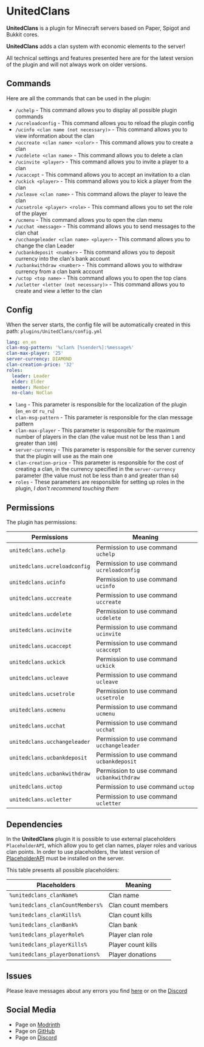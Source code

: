 # UnitedClans
**UnitedClans** is a plugin for Minecraft servers based on Paper, Spigot and Bukkit cores.

**UnitedClans** adds a clan system with economic elements to the server!

All technical settings and features presented here are for the latest version of the plugin and will not always work on older versions.

## Commands
Here are all the commands that can be used in the plugin:
* `/uchelp` - This command allows you to display all possible plugin commands
* `/ucreloadconfig` - This command allows you to reload the plugin config
* `/ucinfo <clan name (not necessary)>` - This command allows you to view information about the clan
* `/uccreate <clan name> <color>` - This command allows you to create a clan
* `/ucdelete <clan name>` - This command allows you to delete a clan
* `/ucinvite <player>` - This command allows you to invite a player to a clan
* `/ucaccept` - This command allows you to accept an invitation to a clan
* `/uckick <player>` - This command allows you to kick a player from the clan
* `/ucleave <clan name>` - This command allows the player to leave the clan
* `/ucsetrole <player> <role>` - This command allows you to set the role of the player
* `/ucmenu` - This command allows you to open the clan menu
* `/ucchat <message>` - This command allows you to send messages to the clan chat
* `/ucchangeleader <clan name> <player>` - This command allows you to change the clan Leader
* `/ucbankdeposit <number>` - This command allows you to deposit currency into the clan's bank account
* `/ucbankwithdraw <number>` - This command allows you to withdraw currency from a clan bank account
* `/uctop <top name>` - This command allows you to open the top clans
* `/ucletter <letter (not necessary)>` - This command allows you to create and view a letter to the clan

## Config
When the server starts, the config file will be automatically created in this path: `plugins/UnitedClans/config.yml`

```yml
lang: en_en
clan-msg-pattern: '%clan% [%sender%]:%message%'
clan-max-player: '25'
server-currency: DIAMOND
clan-creation-price: '32'
roles:
  leader: Leader
  elder: Elder
  member: Member
  no-clan: NoClan
```

* `lang` - This parameter is responsible for the localization of the plugin (`en_en` or `ru_ru`)
* `clan-msg-pattern` - This parameter is responsible for the clan message pattern
* `clan-max-player` - This parameter is responsible for the maximum number of players in the clan (the value must not be less than `1` and greater than `100`)
* `server-currency` - This parameter is responsible for the server currency that the plugin will use as the main one
* `clan-creation-price` - This parameter is responsible for the cost of creating a clan, in the currency specified in the `server-currency` parameter (the value must not be less than `0` and greater than `64`)
* `roles` - These parameters are responsible for setting up roles in the plugin, *I don't recommend touching them*

## Permissions
The plugin has permissions:

| **Permissions**                  | **Meaning**                                |
|----------------------------------|--------------------------------------------|
| `unitedclans.uchelp`             | Permission to use command `uchelp`         |
| `unitedclans.ucreloadconfig`     | Permission to use command `ucreloadconfig` |
| `unitedclans.ucinfo`             | Permission to use command `ucinfo`         |
| `unitedclans.uccreate`           | Permission to use command `uccreate`       |
| `unitedclans.ucdelete`           | Permission to use command `ucdelete`       |
| `unitedclans.ucinvite`           | Permission to use command `ucinvite`       |
| `unitedclans.ucaccept`           | Permission to use command `ucaccept`       |
| `unitedclans.uckick`             | Permission to use command `uckick`         |
| `unitedclans.ucleave`            | Permission to use command `ucleave`        |
| `unitedclans.ucsetrole`          | Permission to use command `ucsetrole`      |
| `unitedclans.ucmenu`             | Permission to use command `ucmenu`         |
| `unitedclans.ucchat`             | Permission to use command `ucchat`         |
| `unitedclans.ucchangeleader`     | Permission to use command `ucchangeleader` |
| `unitedclans.ucbankdeposit`      | Permission to use command `ucbankdeposit`  |
| `unitedclans.ucbankwithdraw`     | Permission to use command `ucbankwithdraw` |
| `unitedclans.uctop`              | Permission to use command `uctop`          |
| `unitedclans.ucletter`           | Permission to use command `ucletter`       |

## Dependencies
In the **UnitedClans** plugin it is possible to use external placeholders `PlaceholderAPI`, which allow you to get clan names, player roles and various clan points.
In order to use placeholders, the latest version of [PlaceholderAPI](https://www.spigotmc.org/resources/placeholderapi.6245/) must be installed on the server.

This table presents all possible placeholders:

|         **Placeholders**         |     **Meaning**     |
|----------------------------------|---------------------|
| `%unitedclans_clanName%`         | Clan name           |
| `%unitedclans_clanCountMembers%` | Clan count members  |
| `%unitedclans_clanKills%`        | Clan count kills    |
| `%unitedclans_clanBank%`         | Clan bank           |
| `%unitedclans_playerRole%`       | Player clan role    |
| `%unitedclans_playerKills%`      | Player count kills  |
| `%unitedclans_playerDonations%`  | Player donations    |

## Issues
Please leave messages about any errors you find [here](https://github.com/MusiJVR/UnitedClans/issues) or on the [Discord](https://discord.gg/xY8WJt7VGr)

## Social Media

- Page on [Modrinth](https://modrinth.com/plugin/unitedclans)
- Page on [GitHub](https://github.com/MusiJVR/UnitedClans)
- Page on [Discord](https://discord.gg/xY8WJt7VGr)